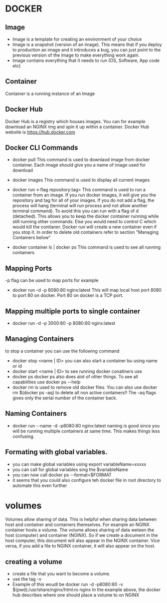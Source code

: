 # DOCKER

## Image 
* Image is a template for creating an environment of your choice
* Image is a snapshot (version of an image).  This means that if you deploy to production an image and it introduces a bug, you can just point to the previous version of the image
to make everything work again.
* Image contains everything that it needs to run (OS, Software, App code etc)

## Container
Container is a running instance of an Image

## Docker Hub
Docker Hub is a registry which houses images. You can for example download an NGINX img and spin it up within a container.  Docker Hub website is https://hub.docker.com

## Docker CLI Commands
* docker pull <name of image>   This command is used to downlaod image from docker container.  Each image should give you a name of image used for download

* docker images   This command is used to display all current images

* docker run <-flag repository:tag>   This command is used to run a container from an image.  If you run docker images, it will give you the repository and tag for all of your images.  If you do not add a flag, the process will hang (terminal will run process and not allow another terminal command).  To avoid this you can run with a flag of d (detached).  This allows you to keep the docker container running while still running other commands.  Else you would need to control C which would kill the contianer.
Docker run will create a new container even if you stop it.  In order to delete old containers refer to section "Managing Containers below"

* docker container ls | docker ps	This command is used to see all running containers 

## Mapping Ports
-p flag can be used to map ports for example
* docker run -d -p 8080:80 nginx:latest
This will map local host port 8080 to port 80 on docker.  Port 80 on docker is a TCP port.
## Mapping multiple ports to single container
* docker run -d -p 3000:80 -p 8080:80 nginx:latest

## Managing Containers
to stop a container you can use the following command
* docker stop <name | ID>
you can also start a container bu using name or id
* docker start <name | ID>
to see running docker conatiners use
* docker ps
docker ps also does alot of other things.  To see all capabilities use
docker ps --help
* docker rm is used to remove old docker files.  You can also use docker rm $(docker ps -aq) to delete all non active containers!!
The -aq flags gives only the serial number of the container back.

## Naming Containers
* docker run --name <enter name> -d -p8080:80 nginx:latest
naming is good since you will be running multiple containers at same time.  This makes things less confusing.

## Formating with global variables.
* you can make global variables using export variableName=xxxxx
* you can call for global variables sing the $variableName
* you can now call docker ps --format=$FORMAT
* it seems that you could also configure teh docker file in root directory to automate this even further

# volumes
Volumes allow sharing of data.  This is helpful when sharing data between host and container and containers themselves.
For example an NGINX container hosts a volume. The volume allows sharing of data weteen the host (computer) and container (NGINX).
So if we create a document in the host computer, this document will also appear in the NGINX container. Vice versa, if you add a file to NGINX container, it will also appear on the host.

## creating a volume
* create a file that you want to become a volume.
* use the tag -v <path of volume you want to use:path on container where you want to copy volume to>
* Example of this woudl be docker run -d -p8080:80 -v $(pwd):/usr/share/nginx/html:ro nginx
In the example above, the docker hub describes where one should place a volume to on NGINX 
